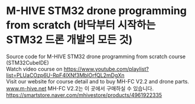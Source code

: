 # M-HIVE STM32 drone programming from scratch  (바닥부터 시작하는 STM32 드론 개발의 모든 것)
Source code for M-HIVE STM32 drone programming from scratch course (STM32CubeIDE)  
Watch video course on https://www.youtube.com/playlist?list=PLUaCOzp6U-RpF4lXNf3MblOrfQL2mDgXn  
Visit our website for course detail and to buy MH-FC V2.2 and drone parts.
www.m-hive.net
MH-FC V2.2는 이 곳에서 구매하실 수 있습니다. https://smartstore.naver.com/mhivestore/products/4961922335  
